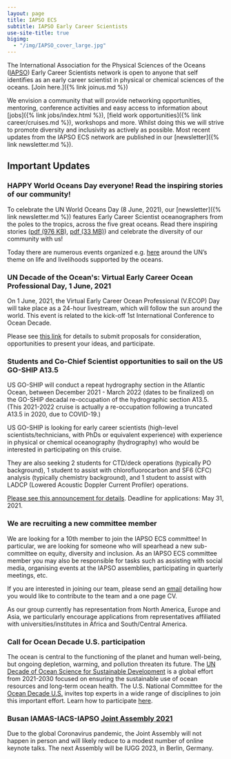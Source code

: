 ```yaml
---
layout: page
title: IAPSO ECS
subtitle: IAPSO Early Career Scientists
use-site-title: true
bigimg:
  - "/img/IAPSO_cover_large.jpg"
---
```


The International Association for the Physical Sciences of the Oceans ([IAPSO](http://iapso.iugg.org/)) Early Career Scientists network is open to anyone  that self identifies as an early career scientist in physical or chemical sciences of the oceans. [Join here.]({% link joinus.md %})

We envision a community that will provide networking opportunities, mentoring, conference activities and easy access to information about [jobs]({% link jobs/index.html %}), [field work opportunities]({% link career/cruises.md %}), workshops and more. Whilst doing this we will strive to promote diversity and inclusivity as actively as possible. Most recent updates from the IAPSO ECS network are published in our [newsletter]({% link newsletter.md %}).

## Important Updates


### HAPPY World Oceans Day everyone! Read the inspiring stories of our community!

To celebrate the UN World Oceans Day (8 June, 2021), our [newsletter]({% link newsletter.md %}) features Early Career Scientist oceanographers from the poles to the tropics, across the five great oceans. Read there inspiring stories ([pdf (976 KB)](/uploads/newsletter/iapsoecs_newsletter_2021_7.pdf), [pdf (33 MB)](/uploads/newsletter/iapsoecs_newsletter_2021_7_highres.pdf)) and celebrate the diversity of our community with us!

Today there are numerous events organized e.g. [here](https://unworldoceansday.org/) around the UN’s theme on life and livelihoods supported by the oceans.



### UN Decade of the Ocean's: Virtual Early Career Ocean Professional Day, 1 June, 2021

On 1 June, 2021, the Virtual Early Career Ocean Professional (V.ECOP) Day will take place as a 24-hour livestream, which will follow the sun around the world. This event is related to the kick-off 1st International Conference to Ocean Decade. 

Please see [this link](https://www.oceandecade.org/events/199/Virtual-Early-Career-Ocean-Professional-Day) for details to submit proposals for consideration, opportunities to present your ideas, and participate.



### Students and Co-Chief Scientist opportunities to sail on the US GO-SHIP A13.5

US GO-SHIP will conduct a repeat hydrography section in the Atlantic Ocean, between December 2021 - March 2022 (dates to be finalized) on the GO-SHIP decadal re-occupation of the hydrographic section A13.5. (This 2021-2022 cruise is actually a re-occupation following a truncated A13.5 in 2020, due to COVID-19.)

US GO-SHIP is looking for early career scientists (high-level scientists/technicians, with PhDs or equivalent experience) with experience in physical or chemical oceanography (hydrography) who would be interested in participating on this cruise.

They are also seeking 2 students for CTD/deck operations (typically PO background), 1 student to assist with chlorofluorocarbon and SF6 (CFC) analysis (typically chemistry background), and 1 student to assist with LADCP (Lowered Acoustic Doppler Current Profiler) operations.

[Please see this announcement for details](https://usgoship.ucsd.edu/2021/05/12/sail-on-a135/). Deadline for applications: May 31, 2021.



### We are recruiting a new committee member

We are looking for a 10th member to join the IAPSO ECS committee! In particular, we are looking for someone who will spearhead a new sub-committee on equity, diversity and inclusion. As an IAPSO ECS committee member you may also be responsible for tasks such as assisting with social media, organising events at the IAPSO assemblies, participating in quarterly meetings, etc.

If you are interested in joining our team, please send an [email](mailto:iapsoecs@gmail.com) detailing how you would like to contribute to the team and a one page CV.

As our group currently has representation from North America, Europe and Asia, we particularly encourage applications from representatives affiliated with universities/institutes in Africa and South/Central America.



### Call for Ocean Decade U.S. participation

The ocean is central to the functioning of the planet and human well-being, but ongoing depletion, warming, and pollution threaten its future. The [UN Decade of Ocean Science for Sustainable Development](https://www.oceandecade.org) is a global effort from 2021-2030 focused on ensuring the sustainable use of ocean resources and long-term ocean health. The U.S. National Committee for the [Ocean Decade U.S.](https://www.nationalacademies.org/our-work/us-national-committee-on-ocean-science-for-sustainable-development-2021-2030) invites top experts in a wide range of disciplines to join this important effort. Learn how to participate [here](https://www.nationalacademies.org/our-work/us-national-committee-on-ocean-science-for-sustainable-development-2021-2030).



### Busan IAMAS-IACS-IAPSO [Joint Assembly 2021](http://www.baco-21.org/2021/english/main/index_en.asp)

Due to the global Coronavirus pandemic, the Joint Assembly will not happen in person and will likely reduce to a modest number of online keynote talks. The next Assembly will be IUGG 2023, in Berlin, Germany. 